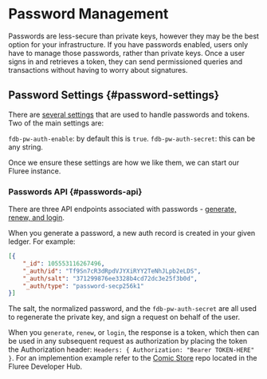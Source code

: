 # Password Management

Passwords are less-secure than private keys, however they may be the best option
 for your infrastructure. If you have passwords enabled, users only have to manage
  those passwords, rather than private keys. Once a user signs in and retrieves
   a token, they can send permissioned queries and transactions without having
    to worry about signatures.

## Password Settings {#password-settings}

There are [several settings](/docs/getting-started/fluree-anywhere#password-and-jwt-token-settings)
that are used to handle passwords and tokens. Two of the main settings are:

`fdb-pw-auth-enable`: by default this is `true`.
`fdb-pw-auth-secret`: this can be any string. <!-- (SAME FOR EACH TX GROUP SERVER??) -->

Once we ensure these settings are how we like them, we can start our Fluree instance.

### Passwords API {#passwords-api}

There are three API endpoints associated with passwords - [generate, renew, and login](/api/downloaded-endpoints/overview#password-authentication-endpoints).

When you generate a password, a new auth record is created in your given ledger.
 For example:

```json
[{
    "_id": 105553116267496,
    "_auth/id": "Tf9Sn7cR3dRpdVJYXiRYY2TeNhJLpb2eLDS",
    "_auth/salt": "371299876ee3328b4cd72dc3e25f3b0d",
    "_auth/type": "password-secp256k1"
}]
```

The salt, the normalized password, and the `fdb-pw-auth-secret` are all used to
 regenerate the private key, and sign a request on behalf of the user.

When you `generate`, `renew`, or `login`, the response is a token, which then
can be used in any subsequent request as authorization by placing the token the
Authorization header: `Headers: { Authorization: "Bearer TOKEN-HERE" }`. For
an implemention example refer to the [Comic Store](https://github.com/fluree/developer-hub)
repo located in the Fluree Developer Hub.
